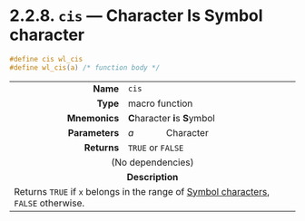 # 2.2.8. `cis` &mdash; Character Is Symbol character

```c
#define cis wl_cis
#define wl_cis(a) /* function body */
```

<table>
  <tbody>
    <tr>
      <td style="text-align:right"><b>Name</b></td>
      <td style="text-align:left" colspan="2"><code>cis</code></td>
    </tr>
    <tr>
      <td style="text-align:right"><b>Type</b></td>
      <td style="text-align:left" colspan="2">macro function</td>
    </tr>
    <tr>
      <td style="text-align:right"><b>Mnemonics</b></td>
      <td style="text-align:left" colspan="2"><b>C</b>haracter <b>i</b>s <b>S</b>ymbol</td>
    </tr>
      <tr>
      <td style="text-align:right"><b>Parameters</b></td>
      <td style="text-align:left"><i>a</i></td>
      <td style="text-align:left">Character</td>
    </tr>
    <tr>
      <td style="text-align:right"><b>Returns</b></td>
      <td style="text-align:left" colspan="2"><a><code>TRUE</code></a> or <a><code>FALSE</code></a></td>
    </tr>
    <tr>
      <td style="text-align:center" colspan="3">(No dependencies)</td>    
    </tr>
    <tr>
      <td style="text-align:center" colspan="3"><b>Description</b></td>
    </tr>
    <tr>
      <td style="text-align:left" colspan="3">Returns <a><a><code>TRUE</code></a></a> if <code>x</code> belongs in the range of <a href="#2-character-manipulation-charh">Symbol characters</a>, <a><a><code>FALSE</code></a></a> otherwise.
      </td>
    </tr>
  </tbody>
</table>
